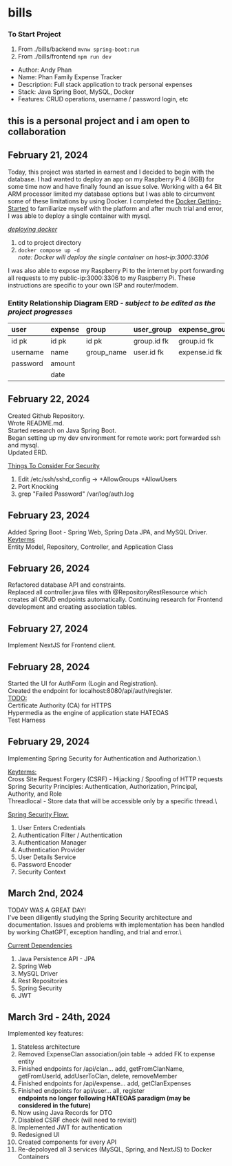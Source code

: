 # bills
### To Start Project
1. From ./bills/backend `mvnw spring-boot:run`
2. From ./bills/frontend `npm run dev`

- Author: Andy Phan
- Name: Phan Family Expense Tracker
- Description: Full stack application to track personal expenses
- Stack: Java Spring Boot, MySQL, Docker
- Features: CRUD operations, username / password login, etc

## this is a personal project and i am open to collaboration

## February 21, 2024

Today, this project was started in earnest and I decided to begin with the database.
I had wanted to deploy an app on my Raspberry Pi 4 (8GB) for some time now and have finally found an issue solve.
Working with a 64 Bit ARM processor limited my database options but I was able to circumvent some of these limitations by using Docker.
I completed the [Docker Getting-Started](https://docs.docker.com/engine/reference/commandline/cli/) to familiarize myself with the platform and after much trial and error, I was able to deploy a single container with mysql.

_<ins>deploying docker</ins>_

1. cd to project directory
2. `docker compose up -d`\
   _note: Docker will deploy the single container on host-ip:3000:3306_

I was also able to expose my Raspberry Pi to the internet by port forwarding all requests to my public-ip:3000:3306 to my Raspberry Pi.
These instructions are specific to your own ISP and router/modem.

### Entity Relationship Diagram ERD - _subject to be edited as the project progresses_

| user     | expense | group      | user_group  | expense_group |
| :------- | :------ | :--------- | :---------- | :------------ |
| id pk    | id pk   | id pk      | group.id fk | group.id fk   |
| username | name    | group_name | user.id fk  | expense.id fk |
| password | amount  |            |             |               |
|          | date    |            |             |               |

## February 22, 2024

Created Github Repository.\
Wrote README.md.\
Started research on Java Spring Boot.\
Began setting up my dev environment for remote work: port forwarded ssh and mysql.\
Updated ERD.

<ins>Things To Consider For Security</ins>

1. Edit /etc/ssh/sshd_config -> +AllowGroups +AllowUsers
2. Port Knocking
3. grep "Failed Password" /var/log/auth.log

## February 23, 2024

Added Spring Boot - Spring Web, Spring Data JPA, and MySQL Driver.\
<ins>Keyterms</ins>\
Entity Model, Repository, Controller, and Application Class

## February 26, 2024

Refactored database API and constraints.\
Replaced all controller.java files with @RepositoryRestResource which creates all CRUD endpoints automatically.
Continuing research for Frontend development and creating association tables.

## February 27, 2024

Implement NextJS for Frontend client.

## February 28, 2024

Started the UI for AuthForm (Login and Registration).\
Created the endpoint for localhost:8080/api/auth/register.\
<ins>TODO:</ins>\
Certificate Authority (CA) for HTTPS\
Hypermedia as the engine of application state HATEOAS\
Test Harness

## February 29, 2024

Implementing Spring Security for Authentication and Authorization.\

<ins>Keyterms:</ins>\
Cross Site Request Forgery (CSRF) - Hijacking / Spoofing of HTTP requests\
Spring Security Principles: Authentication, Authorization, Principal, Authority, and Role\
Threadlocal - Store data that will be accessible only by a specific thread.\

<ins>Spring Security Flow:</ins>
1. User Enters Credentials
2. Authentication Filter / Authentication
3. Authentication Manager
4. Authentication Provider
5. User Details Service
6. Password Encoder
7. Security Context

## March 2nd, 2024
TODAY WAS A GREAT DAY!\
I've been diligently studying the Spring Security architecture and documentation. Issues and problems with implementation has been handled by working ChatGPT, exception handling, and trial and error.\

<ins>Current Dependencies</ins>
1. Java Persistence API - JPA
2. Spring Web
3. MySQL Driver
4. Rest Repositories
5. Spring Security
6. JWT

## March 3rd - 24th, 2024
Implemented key features:
1. Stateless architecture
2. Removed ExpenseClan association/join table -> added FK to expense entity
3. Finished endpoints for /api/clan... add, getFromClanName, getFromUserId, addUserToClan, delete, removeMember
4. Finished endpoints for /api/expense... add, getClanExpenses
5. Finished endpoints for api/user... all, register\
**endpoints no longer following HATEOAS paradigm (may be considered in the future)**
6. Now using Java Records for DTO
7. Disabled CSRF check (will need to revisit)
8. Implemented JWT for authentication
9. Redesigned UI
10. Created components for every API
11. Re-depoloyed all 3 services (MySQL, Spring, and NextJS) to Docker Containers

